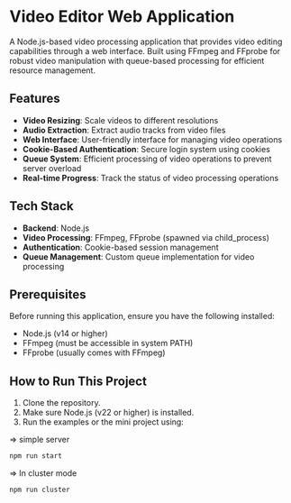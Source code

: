 # Video Editor Web Application

A Node.js-based video processing application that provides video editing capabilities through a web interface. Built using FFmpeg and FFprobe for robust video manipulation with queue-based processing for efficient resource management.

## Features

- **Video Resizing**: Scale videos to different resolutions
- **Audio Extraction**: Extract audio tracks from video files
- **Web Interface**: User-friendly interface for managing video operations
- **Cookie-Based Authentication**: Secure login system using cookies
- **Queue System**: Efficient processing of video operations to prevent server overload
- **Real-time Progress**: Track the status of video processing operations

## Tech Stack

- **Backend**: Node.js
- **Video Processing**: FFmpeg, FFprobe (spawned via child_process)
- **Authentication**: Cookie-based session management
- **Queue Management**: Custom queue implementation for video processing

## Prerequisites

Before running this application, ensure you have the following installed:

- Node.js (v14 or higher)
- FFmpeg (must be accessible in system PATH)
- FFprobe (usually comes with FFmpeg)

## How to Run This Project

1. Clone the repository.
2. Make sure Node.js (v22 or higher) is installed.
3. Run the examples or the mini project using:

=> simple server

```bash
npm run start
```

=> In cluster mode

```bash
npm run cluster
```
